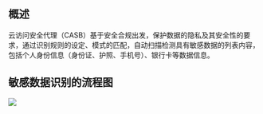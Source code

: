 ## 概述
云访问安全代理（CASB）基于安全合规出发，保护数据的隐私及其安全性的要求，通过识别规则的设定、模式的匹配，自动扫描检测具有敏感数据的列表内容，包括个人身份信息（身份证、护照、手机号）、银行卡等数据信息。

## 敏感数据识别的流程图
![](https://main.qcloudimg.com/raw/8dcd7f905a33cedd4ad1d768601d6829.png)
